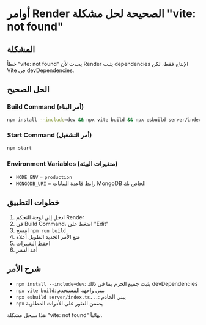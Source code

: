# أوامر Render الصحيحة لحل مشكلة "vite: not found"

## المشكلة
خطأ "vite: not found" يحدث لأن Render يثبت dependencies الإنتاج فقط، لكن Vite في devDependencies.

## الحل الصحيح

### Build Command (أمر البناء)
```bash
npm install --include=dev && npx vite build && npx esbuild server/index.ts --platform=node --packages=external --bundle --format=esm --outdir=dist
```

### Start Command (أمر التشغيل)
```bash
npm start
```

### Environment Variables (متغيرات البيئة)
- `NODE_ENV` = `production`
- `MONGODB_URI` = رابط قاعدة البيانات MongoDB الخاص بك

## خطوات التطبيق

1. ادخل إلى لوحة التحكم Render
2. في Build Command، اضغط على "Edit"
3. امسح `npm run build` 
4. ضع الأمر الجديد الطويل أعلاه
5. احفظ التغييرات
6. أعد النشر

## شرح الأمر
- `npm install --include=dev`: يثبت جميع الحزم بما في ذلك devDependencies
- `npx vite build`: يبني واجهة المستخدم
- `npx esbuild server/index.ts...`: يبني الخادم
- `npx` يضمن العثور على الأدوات المطلوبة

هذا سيحل مشكلة "vite: not found" نهائياً.